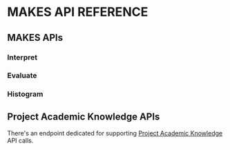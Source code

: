 # MAKES API REFERENCE

## MAKES APIs

### Interpret

### Evaluate

### Histogram

## Project Academic Knowledge APIs

There's an endpoint dedicated for supporting [Project Academic Knowledge](https://www.microsoft.com/research/project/academic-knowledge/) API calls.
